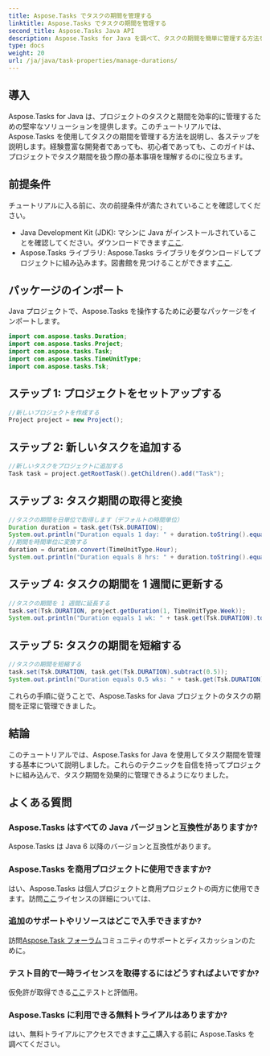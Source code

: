 ```yaml
---
title: Aspose.Tasks でタスクの期間を管理する
linktitle: Aspose.Tasks でタスクの期間を管理する
second_title: Aspose.Tasks Java API
description: Aspose.Tasks for Java を調べて、タスクの期間を簡単に管理する方法を学びましょう。効果的なプロジェクトの計画と実行については、段階的なガイドに従ってください。
type: docs
weight: 20
url: /ja/java/task-properties/manage-durations/
---
```

## 導入
Aspose.Tasks for Java は、プロジェクトのタスクと期間を効率的に管理するための堅牢なソリューションを提供します。このチュートリアルでは、Aspose.Tasks を使用してタスクの期間を管理する方法を説明し、各ステップを説明します。経験豊富な開発者であっても、初心者であっても、このガイドは、プロジェクトでタスク期間を扱う際の基本事項を理解するのに役立ちます。
## 前提条件
チュートリアルに入る前に、次の前提条件が満たされていることを確認してください。
-  Java Development Kit (JDK): マシンに Java がインストールされていることを確認してください。ダウンロードできます[ここ](https://www.oracle.com/java/technologies/javase-downloads.html).
- Aspose.Tasks ライブラリ: Aspose.Tasks ライブラリをダウンロードしてプロジェクトに組み込みます。図書館を見つけることができます[ここ](https://releases.aspose.com/tasks/java/).
## パッケージのインポート
Java プロジェクトで、Aspose.Tasks を操作するために必要なパッケージをインポートします。
```java
import com.aspose.tasks.Duration;
import com.aspose.tasks.Project;
import com.aspose.tasks.Task;
import com.aspose.tasks.TimeUnitType;
import com.aspose.tasks.Tsk;
```
## ステップ 1: プロジェクトをセットアップする
```java
//新しいプロジェクトを作成する
Project project = new Project();
```
## ステップ 2: 新しいタスクを追加する
```java
//新しいタスクをプロジェクトに追加する
Task task = project.getRootTask().getChildren().add("Task");
```
## ステップ 3: タスク期間の取得と変換
```java
//タスクの期間を日単位で取得します（デフォルトの時間単位）
Duration duration = task.get(Tsk.DURATION);
System.out.println("Duration equals 1 day: " + duration.toString().equals("1 day"));
//期間を時間単位に変換する
duration = duration.convert(TimeUnitType.Hour);
System.out.println("Duration equals 8 hrs: " + duration.toString().equals("8 hrs"));
```
## ステップ 4: タスクの期間を 1 週間に更新する
```java
//タスクの期間を 1 週間に延長する
task.set(Tsk.DURATION, project.getDuration(1, TimeUnitType.Week));
System.out.println("Duration equals 1 wk: " + task.get(Tsk.DURATION).toString().equals("1 wk"));
```
## ステップ 5: タスクの期間を短縮する
```java
//タスクの期間を短縮する
task.set(Tsk.DURATION, task.get(Tsk.DURATION).subtract(0.5));
System.out.println("Duration equals 0.5 wks: " + task.get(Tsk.DURATION).toString().equals("0.5 wks"));
```
これらの手順に従うことで、Aspose.Tasks for Java プロジェクトのタスクの期間を正常に管理できました。
## 結論
このチュートリアルでは、Aspose.Tasks for Java を使用してタスク期間を管理する基本について説明しました。これらのテクニックを自信を持ってプロジェクトに組み込んで、タスク期間を効果的に管理できるようになりました。
## よくある質問
### Aspose.Tasks はすべての Java バージョンと互換性がありますか?
Aspose.Tasks は Java 6 以降のバージョンと互換性があります。
### Aspose.Tasks を商用プロジェクトに使用できますか?
はい、Aspose.Tasks は個人プロジェクトと商用プロジェクトの両方に使用できます。訪問[ここ](https://purchase.aspose.com/buy)ライセンスの詳細については、
### 追加のサポートやリソースはどこで入手できますか?
訪問[Aspose.Task フォーラム](https://forum.aspose.com/c/tasks/15)コミュニティのサポートとディスカッションのために。
### テスト目的で一時ライセンスを取得するにはどうすればよいですか?
仮免許が取得できる[ここ](https://purchase.aspose.com/temporary-license/)テストと評価用。
### Aspose.Tasks に利用できる無料トライアルはありますか?
はい、無料トライアルにアクセスできます[ここ](https://releases.aspose.com/)購入する前に Aspose.Tasks を調べてください。